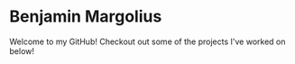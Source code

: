 # Benjamin Margolius

Welcome to my GitHub! Checkout out some of the projects I've worked on below! 
